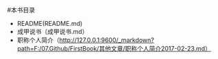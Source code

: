 #本书目录

- README(README.md)
- 成甲说书（成甲说书.md）
- 职称个人简介（http://127.0.0.1:9600/_markdown?path=F:/07.Github/FirstBook/其他文章/职称个人简介2017-02-23.md）